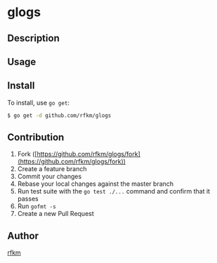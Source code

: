 # glogs



## Description

## Usage

## Install

To install, use `go get`:

```bash
$ go get -d github.com/rfkm/glogs
```

## Contribution

1. Fork ([https://github.com/rfkm/glogs/fork](https://github.com/rfkm/glogs/fork))
1. Create a feature branch
1. Commit your changes
1. Rebase your local changes against the master branch
1. Run test suite with the `go test ./...` command and confirm that it passes
1. Run `gofmt -s`
1. Create a new Pull Request

## Author

[rfkm](https://github.com/rfkm)
